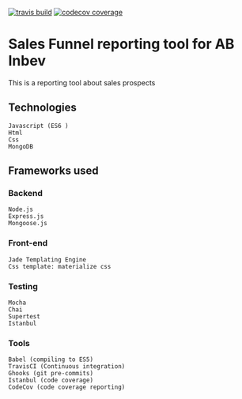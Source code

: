 [![travis build](https://img.shields.io/travis/easybird/salesfunnel-abinbev.svg?style=flat-square)](https://travis-ci.org/easybird/salesfunnel-abinbev)
[![codecov coverage](https://img.shields.io/codecov/c/github/easybird/salesfunnel-abinbev.svg)](https://codecov.io/github/easybird/salesfunnel-abinbev)

# Sales Funnel reporting tool for AB Inbev
This is a reporting tool about sales prospects

## Technologies
    Javascript (ES6 )
    Html
    Css
    MongoDB

## Frameworks used
### Backend
    Node.js
    Express.js
    Mongoose.js

### Front-end
    Jade Templating Engine
    Css template: materialize css

### Testing
    Mocha
    Chai
    Supertest
    Istanbul

### Tools
    Babel (compiling to ES5)
    TravisCI (Continuous integration)
    Ghooks (git pre-commits)
    Istanbul (code coverage)
    CodeCov (code coverage reporting)
